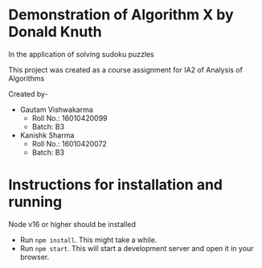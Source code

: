 # Demonstration of Algorithm X by Donald Knuth
In the application of solving sudoku puzzles

This project was created as a course assignment for IA2 of Analysis of Algorithms

Created by-
* Gautam Vishwakarma
  * Roll No.: 16010420099
  * Batch: B3
* Kanishk Sharma
  * Roll No.: 16010420072
  * Batch: B3

# Instructions for installation and running

Node v16 or higher should be installed

* Run `npm install`. This might take a while.
* Run `npm start`. This will start a development server and open it in your browser.